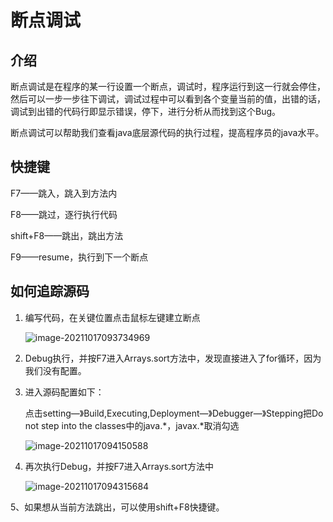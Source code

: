 # 断点调试

## 介绍

断点调试是在程序的某一行设置一个断点，调试时，程序运行到这一行就会停住，然后可以一步一步往下调试，调试过程中可以看到各个变量当前的值，出错的话，调试到出错的代码行即显示错误，停下，进行分析从而找到这个Bug。

断点调试可以帮助我们查看java底层源代码的执行过程，提高程序员的java水平。

## 快捷键

F7——跳入，跳入到方法内

F8——跳过，逐行执行代码

shift+F8——跳出，跳出方法

F9——resume，执行到下一个断点

## 如何追踪源码

1. 编写代码，在关键位置点击鼠标左键建立断点

   ![image-20211017093734969](C:\Users\kd\AppData\Roaming\Typora\typora-user-images\image-20211017093734969.png)

2. Debug执行，并按F7进入Arrays.sort方法中，发现直接进入了for循环，因为我们没有配置。

3. 进入源码配置如下：

   点击setting—》Build,Executing,Deployment—》Debugger—》Stepping把Do not step into the classes中的java.\*，javax.\*取消勾选

   ![image-20211017094150588](C:\Users\kd\AppData\Roaming\Typora\typora-user-images\image-20211017094150588.png)

4. 再次执行Debug，并按F7进入Arrays.sort方法中

   ![image-20211017094315684](C:\Users\kd\AppData\Roaming\Typora\typora-user-images\image-20211017094315684.png)

5、如果想从当前方法跳出，可以使用shift+F8快捷键。